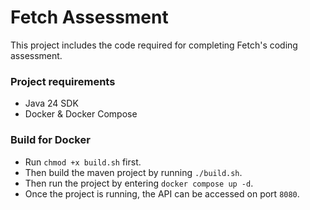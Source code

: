 # Fetch Assessment

This project includes the code required for completing Fetch's coding assessment.

### Project requirements

* Java 24 SDK
* Docker & Docker Compose

### Build for Docker

* Run `chmod +x build.sh` first.
* Then build the maven project by running `./build.sh`.
* Then run the project by entering `docker compose up -d`.
* Once the project is running, the API can be accessed on port `8080`.